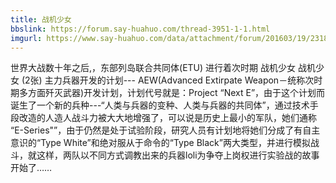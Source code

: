 ```yaml
---
title: 战机少女
bbslink: https://forum.say-huahuo.com/thread-3951-1-1.html
imgurl: https://www.say-huahuo.com/data/attachment/forum/201603/19/231849kjn4qi0jl4egirij.jpg
---
```


世界大战数十年之后,，东部列岛联合共同体(ETU) 进行着次时期
战机少女
战机少女 (2张)
 主力兵器开发的计划--- AEW(Advanced Extirpate Weapon－统称次时期多方面歼灭武器)开发计划，计划代号就是：Project “Next E”，由于这个计划而诞生了一个新的兵种---“人类与兵器的变种、人类与兵器的共同体”，通过技术手段改造的人造人战斗力被大大地增强了，可以说是历史上最小的军队，她们通称 “E-Series&quot;”，由于仍然是处于试验阶段，研究人员有计划地将她们分成了有自主意识的“Type White”和绝对服从于命令的“Type Black”两大类型，并进行模拟战斗，就这样，两队以不同方式调教出来的兵器loli为争夺上岗权进行实验战的故事开始了……<!--more-->
